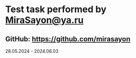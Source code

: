 # Test task performed by <MiraSayon@ya.ru>

## GitHub: <https://github.com/mirasayon>

28.05.2024 - 2024.06.03

